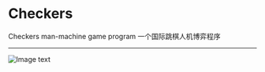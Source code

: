 # Checkers
Checkers man-machine game program
一个国际跳棋人机博弈程序

---


![Image text](https://raw.github.com/vampir000e/my-img/blob/main/Blog/1.png)
